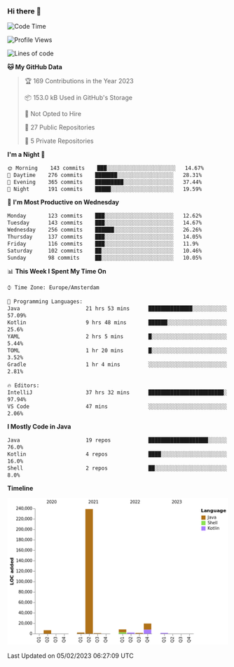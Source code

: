 ### Hi there 👋


<!--START_SECTION:waka-->
![Code Time](http://img.shields.io/badge/Code%20Time-2%2C987%20hrs%2013%20mins-blue)

![Profile Views](http://img.shields.io/badge/Profile%20Views-2-blue)

![Lines of code](https://img.shields.io/badge/From%20Hello%20World%20I%27ve%20Written-281%20Thousand%20lines%20of%20code-blue)

**🐱 My GitHub Data** 

> 🏆 169 Contributions in the Year 2023
 > 
> 📦 153.0 kB Used in GitHub's Storage 
 > 
> 🚫 Not Opted to Hire
 > 
> 📜 27 Public Repositories 
 > 
> 🔑 5 Private Repositories  
 > 
**I'm a Night 🦉** 

```text
🌞 Morning    143 commits    ███░░░░░░░░░░░░░░░░░░░░░░   14.67% 
🌆 Daytime    276 commits    ███████░░░░░░░░░░░░░░░░░░   28.31% 
🌃 Evening    365 commits    █████████░░░░░░░░░░░░░░░░   37.44% 
🌙 Night      191 commits    █████░░░░░░░░░░░░░░░░░░░░   19.59%

```
📅 **I'm Most Productive on Wednesday** 

```text
Monday       123 commits    ███░░░░░░░░░░░░░░░░░░░░░░   12.62% 
Tuesday      143 commits    ███░░░░░░░░░░░░░░░░░░░░░░   14.67% 
Wednesday    256 commits    ██████░░░░░░░░░░░░░░░░░░░   26.26% 
Thursday     137 commits    ███░░░░░░░░░░░░░░░░░░░░░░   14.05% 
Friday       116 commits    ███░░░░░░░░░░░░░░░░░░░░░░   11.9% 
Saturday     102 commits    ██░░░░░░░░░░░░░░░░░░░░░░░   10.46% 
Sunday       98 commits     ██░░░░░░░░░░░░░░░░░░░░░░░   10.05%

```


📊 **This Week I Spent My Time On** 

```text
⌚︎ Time Zone: Europe/Amsterdam

💬 Programming Languages: 
Java                     21 hrs 53 mins      ██████████████░░░░░░░░░░░   57.09% 
Kotlin                   9 hrs 48 mins       ██████░░░░░░░░░░░░░░░░░░░   25.6% 
YAML                     2 hrs 5 mins        █░░░░░░░░░░░░░░░░░░░░░░░░   5.44% 
TOML                     1 hr 20 mins        █░░░░░░░░░░░░░░░░░░░░░░░░   3.52% 
Gradle                   1 hr 4 mins         ░░░░░░░░░░░░░░░░░░░░░░░░░   2.81%

🔥 Editors: 
IntelliJ                 37 hrs 32 mins      ████████████████████████░   97.94% 
VS Code                  47 mins             ░░░░░░░░░░░░░░░░░░░░░░░░░   2.06%

```

**I Mostly Code in Java** 

```text
Java                     19 repos            ███████████████████░░░░░░   76.0% 
Kotlin                   4 repos             ████░░░░░░░░░░░░░░░░░░░░░   16.0% 
Shell                    2 repos             ██░░░░░░░░░░░░░░░░░░░░░░░   8.0%

```


**Timeline**

![Chart not found](https://raw.githubusercontent.com/powercasgamer/powercasgamer/master/charts/bar_graph.png) 


 Last Updated on 05/02/2023 06:27:09 UTC
<!--END_SECTION:waka-->
